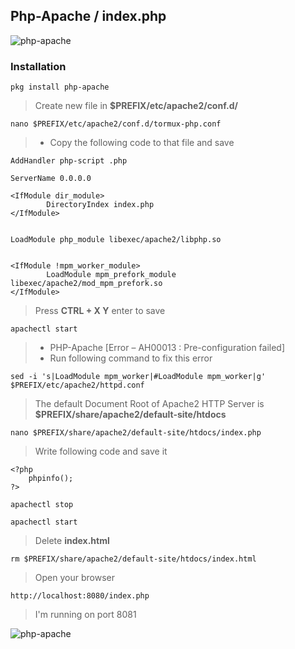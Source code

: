 ## Php-Apache / index.php
![php-apache](https://logodix.com/logo/1057818.png)

### Installation
```
pkg install php-apache
```
> Create new file in __$PREFIX/etc/apache2/conf.d/__
```
nano $PREFIX/etc/apache2/conf.d/tormux-php.conf
```
>* Copy the following code to that file and save
```
AddHandler php-script .php

ServerName 0.0.0.0

<IfModule dir_module>
        DirectoryIndex index.php
</IfModule>


LoadModule php_module libexec/apache2/libphp.so


<IfModule !mpm_worker_module>
        LoadModule mpm_prefork_module libexec/apache2/mod_mpm_prefork.so
</IfModule>
```
> Press __CTRL + X Y__ enter  to save
```
apachectl start
```
>* PHP-Apache [Error – AH00013 : Pre-configuration failed]
>* Run following command to fix this error
```
sed -i 's|LoadModule mpm_worker|#LoadModule mpm_worker|g' $PREFIX/etc/apache2/httpd.conf
```
> The default Document Root of Apache2 HTTP Server is __$PREFIX/share/apache2/default-site/htdocs__
```
nano $PREFIX/share/apache2/default-site/htdocs/index.php
```
> Write following code and save it
```
<?php
    phpinfo();
?>
```
```
apachectl stop

apachectl start
```

> Delete __index.html__

```
rm $PREFIX/share/apache2/default-site/htdocs/index.html
```
> Open your browser
```
http://localhost:8080/index.php
```
> I'm running on port 8081
 
![php-apache](http://ipfs.io/ipfs/QmPdLKY7tqs3vmkQ7GA5PZMxLnPRswyH1ajMzeJDwirmFt)






